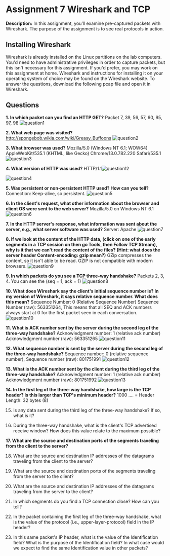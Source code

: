 # **Assignment 7 Wireshark and TCP**
**Description:** In this assignment, you'll examine pre-captured packets with Wireshark. The purpose of the assignment is to see real protocols in action. 
## Installing Wireshark 
Wireshark is already installed on the Linux partitions on the lab computers. You'd need to have administrative privileges in order to capture packets, but this isn't necessary for this assignment. If you'd prefer, you may work on this assignment at home. Wireshark and instructions for installing it on your operating system of choice may be found on the Wireshark website. To answer the questions, download the following pcap file and open it in Wireshark.
## Questions
**1. In which packet can you find an HTTP GET?** Packet 7, 39, 56, 57, 60, 95, 97, 98
![question1](https://user-images.githubusercontent.com/89669624/140391496-9361e80d-3c9d-41e1-9f72-944efabab33b.png)

**2. What web page was visited?** http://spongebob.wikia.com/wiki/Greasy_Buffoons
![question2](https://user-images.githubusercontent.com/89669624/140391767-a8c7db6e-2e11-468e-b18f-dcea76b528f1.png)

**3. What browser was used?** Mozilla/5.0 (Windows NT 6.1; WOW64) AppleWebKit/535.1 (KHTML, like Gecko) Chrome/13.0.782.220 Safari/535.1
![question3](https://user-images.githubusercontent.com/89669624/140392103-03b6576f-d6bc-46a0-80fa-2a221e6420ee.png)

**4. What version of HTTP was used?** HTTP/1.1![question12](https://user-images.githubusercontent.com/89669624/140394642-02e98241-cfaf-4d2f-98cc-c5af08d1248e.png)

![question4](https://user-images.githubusercontent.com/89669624/140392346-9d6231dd-837d-4896-a310-d4f85001cb67.png)

**5. Was persistent or non-persistent HTTP used? How can you tell?** Connection: Keep-alive, so persistent.
![question5](https://user-images.githubusercontent.com/89669624/140392472-a5ec8aad-d955-4c57-9a6e-5997cf1eb52d.png)

**6. In the client's request, what other information about the browser and client OS were sent to the web server?** Mozilla/5.0 on Windows NT 6.1
![question6](https://user-images.githubusercontent.com/89669624/140392594-4336655e-2b5a-43e8-9d10-22f6fc91432c.png)

**7. In the HTTP server's response, what information was sent about the server, e.g., what server software was used?** Server: Apache
![question7](https://user-images.githubusercontent.com/89669624/140392673-b99e90e6-7666-4d1c-b962-76272d8bc2cd.png)

**8. If we look at the content of the HTTP data, (click on one of the early segments in a TCP session on then go Tools, then Follow TCP Stream), why is it that we can't read the content of the files? (Hint: what does the server header Content-encoding: gzip mean?)** GZip compresses the content, so it isn't able to be read. GZIP is not compatible with modern browsers.
![question9](https://user-images.githubusercontent.com/89669624/140393185-5db88d9f-04b8-4bc0-ad06-7b3031f11131.png)

**9. In which packets do you see a TCP three-way handshake?** Packets 2, 3, 4. You can see the (seq = 1, ack = 1)
![question8](https://user-images.githubusercontent.com/89669624/140392828-b89993e4-3c33-4111-9cc5-d558bcf886b8.png)

**10. What does Wireshark say the client's initial sequence number is? In my version of Wireshark, it says relative sequence number. What does this mean?** Sequence Number: 0 (Relative Sequence Number) Sequence Number (raw): 563351264, This means that all SEQ and ACK numbers always start at 0 for the first packet seen in each conversation.
![question10](https://user-images.githubusercontent.com/89669624/140393358-1a571b21-25a5-4926-b525-c90ea386cad6.png)

**11. What is ACK number sent by the server during the second leg of the three-way handshake?** Acknowledgment number: 1 (relative ack number) Acknowledgment number (raw): 563351265
![question11](https://user-images.githubusercontent.com/89669624/140393540-73bab129-257c-4822-93d0-f35f882274c9.png)

**12. What sequence number is sent by the server during the second leg of the three-way handshake?** Sequence number: 0 (relative sequence number), Sequence number (raw): 801751991
![question12](https://user-images.githubusercontent.com/89669624/140394668-d94aa4fb-b2ae-4d88-8fd1-fd3363a02648.png)

**13. What is the ACK number sent by the client during the third leg of the three-way handshake?** Acknowledgment number: 1 (relative ack number) Acknowledgment number (raw): 801751992
![question13](https://user-images.githubusercontent.com/89669624/140394781-18ea1587-f157-44ae-8be1-f970eeeb0cea.png)

**14. In the first leg of the three-way handshake, how large is the TCP header? Is this larger than TCP's minimum header?** 1000 .... = Header Length: 32 bytes (8)

15. Is any data sent during the third leg of the three-way handshake? If so, what is it? 

16. During the three-way handshake, what is the client's TCP advertised receive window? How does this value relate to the maximum possible? 

**17. What are the source and destination ports of the segments traveling from the client to the server?** 

18. What are the source and destination IP addresses of the datagrams traveling from the client to the server? 

19. What are the source and destination ports of the segments traveling from the server to the client? 

20. What are the source and destination IP addresses of the datagrams traveling from the server to the client? 

21. In which segments do you find a TCP connection close? How can you tell? 

22. In the packet containing the first leg of the three-way handshake, what is the value of the protocol (i.e., upper-layer-protocol) field in the IP header? 

23. In this same packet's IP header, what is the value of the Identification field? What is the purpose of the Identification field? In what case would we expect to find the same Identification value in other packets?  
